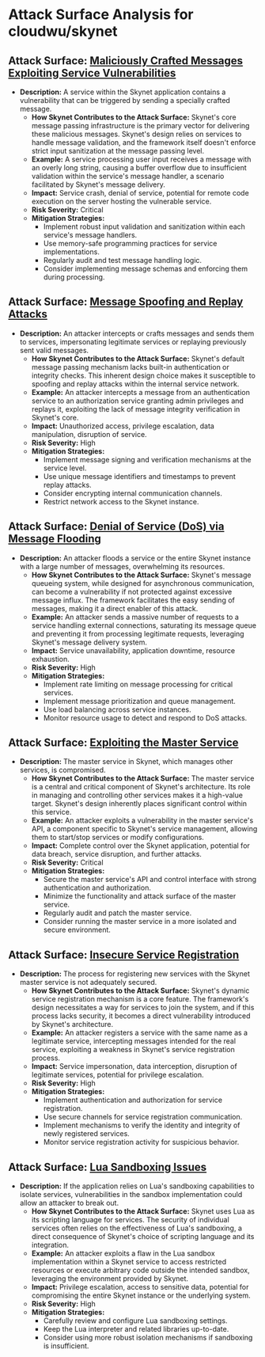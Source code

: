 # Attack Surface Analysis for cloudwu/skynet

## Attack Surface: [Maliciously Crafted Messages Exploiting Service Vulnerabilities](./attack_surfaces/maliciously_crafted_messages_exploiting_service_vulnerabilities.md)

*   **Description:** A service within the Skynet application contains a vulnerability that can be triggered by sending a specially crafted message.
    *   **How Skynet Contributes to the Attack Surface:** Skynet's core message passing infrastructure is the primary vector for delivering these malicious messages. Skynet's design relies on services to handle message validation, and the framework itself doesn't enforce strict input sanitization at the message passing level.
    *   **Example:** A service processing user input receives a message with an overly long string, causing a buffer overflow due to insufficient validation within the service's message handler, a scenario facilitated by Skynet's message delivery.
    *   **Impact:** Service crash, denial of service, potential for remote code execution on the server hosting the vulnerable service.
    *   **Risk Severity:** Critical
    *   **Mitigation Strategies:**
        *   Implement robust input validation and sanitization within each service's message handlers.
        *   Use memory-safe programming practices for service implementations.
        *   Regularly audit and test message handling logic.
        *   Consider implementing message schemas and enforcing them during processing.

## Attack Surface: [Message Spoofing and Replay Attacks](./attack_surfaces/message_spoofing_and_replay_attacks.md)

*   **Description:** An attacker intercepts or crafts messages and sends them to services, impersonating legitimate services or replaying previously sent valid messages.
    *   **How Skynet Contributes to the Attack Surface:** Skynet's default message passing mechanism lacks built-in authentication or integrity checks. This inherent design choice makes it susceptible to spoofing and replay attacks within the internal service network.
    *   **Example:** An attacker intercepts a message from an authentication service to an authorization service granting admin privileges and replays it, exploiting the lack of message integrity verification in Skynet's core.
    *   **Impact:** Unauthorized access, privilege escalation, data manipulation, disruption of service.
    *   **Risk Severity:** High
    *   **Mitigation Strategies:**
        *   Implement message signing and verification mechanisms at the service level.
        *   Use unique message identifiers and timestamps to prevent replay attacks.
        *   Consider encrypting internal communication channels.
        *   Restrict network access to the Skynet instance.

## Attack Surface: [Denial of Service (DoS) via Message Flooding](./attack_surfaces/denial_of_service_(dos)_via_message_flooding.md)

*   **Description:** An attacker floods a service or the entire Skynet instance with a large number of messages, overwhelming its resources.
    *   **How Skynet Contributes to the Attack Surface:** Skynet's message queueing system, while designed for asynchronous communication, can become a vulnerability if not protected against excessive message influx. The framework facilitates the easy sending of messages, making it a direct enabler of this attack.
    *   **Example:** An attacker sends a massive number of requests to a service handling external connections, saturating its message queue and preventing it from processing legitimate requests, leveraging Skynet's message delivery system.
    *   **Impact:** Service unavailability, application downtime, resource exhaustion.
    *   **Risk Severity:** High
    *   **Mitigation Strategies:**
        *   Implement rate limiting on message processing for critical services.
        *   Implement message prioritization and queue management.
        *   Use load balancing across service instances.
        *   Monitor resource usage to detect and respond to DoS attacks.

## Attack Surface: [Exploiting the Master Service](./attack_surfaces/exploiting_the_master_service.md)

*   **Description:** The master service in Skynet, which manages other services, is compromised.
    *   **How Skynet Contributes to the Attack Surface:** The master service is a central and critical component of Skynet's architecture. Its role in managing and controlling other services makes it a high-value target. Skynet's design inherently places significant control within this service.
    *   **Example:** An attacker exploits a vulnerability in the master service's API, a component specific to Skynet's service management, allowing them to start/stop services or modify configurations.
    *   **Impact:** Complete control over the Skynet application, potential for data breach, service disruption, and further attacks.
    *   **Risk Severity:** Critical
    *   **Mitigation Strategies:**
        *   Secure the master service's API and control interface with strong authentication and authorization.
        *   Minimize the functionality and attack surface of the master service.
        *   Regularly audit and patch the master service.
        *   Consider running the master service in a more isolated and secure environment.

## Attack Surface: [Insecure Service Registration](./attack_surfaces/insecure_service_registration.md)

*   **Description:** The process for registering new services with the Skynet master service is not adequately secured.
    *   **How Skynet Contributes to the Attack Surface:** Skynet's dynamic service registration mechanism is a core feature. The framework's design necessitates a way for services to join the system, and if this process lacks security, it becomes a direct vulnerability introduced by Skynet's architecture.
    *   **Example:** An attacker registers a service with the same name as a legitimate service, intercepting messages intended for the real service, exploiting a weakness in Skynet's service registration process.
    *   **Impact:** Service impersonation, data interception, disruption of legitimate services, potential for privilege escalation.
    *   **Risk Severity:** High
    *   **Mitigation Strategies:**
        *   Implement authentication and authorization for service registration.
        *   Use secure channels for service registration communication.
        *   Implement mechanisms to verify the identity and integrity of newly registered services.
        *   Monitor service registration activity for suspicious behavior.

## Attack Surface: [Lua Sandboxing Issues](./attack_surfaces/lua_sandboxing_issues.md)

*   **Description:** If the application relies on Lua's sandboxing capabilities to isolate services, vulnerabilities in the sandbox implementation could allow an attacker to break out.
    *   **How Skynet Contributes to the Attack Surface:** Skynet uses Lua as its scripting language for services. The security of individual services often relies on the effectiveness of Lua's sandboxing, a direct consequence of Skynet's choice of scripting language and its integration.
    *   **Example:** An attacker exploits a flaw in the Lua sandbox implementation within a Skynet service to access restricted resources or execute arbitrary code outside the intended sandbox, leveraging the environment provided by Skynet.
    *   **Impact:** Privilege escalation, access to sensitive data, potential for compromising the entire Skynet instance or the underlying system.
    *   **Risk Severity:** High
    *   **Mitigation Strategies:**
        *   Carefully review and configure Lua sandboxing settings.
        *   Keep the Lua interpreter and related libraries up-to-date.
        *   Consider using more robust isolation mechanisms if sandboxing is insufficient.

